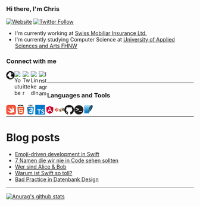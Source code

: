 ### Hi there, I'm Chris

[![Website](https://img.shields.io/website?url=http%3A%2F%2Fwww.christianseiler.ch)](http://www.christianseiler.ch)
[![Twitter Follow](https://img.shields.io/twitter/follow/christerseiler)](https://twitter.com/intent/follow?original_referer=https%3A%2F%2Fgithub.com%2Fchristian-seiler&screen_name=christerseiler)

- I'm currently working at [Swiss Mobiliar Insurance Ltd.](www.mobiliar.ch)
- I'm currently studying Computer Science at [University of Applied Sciences and Arts FHNW](www.fhnw.ch)

### Connect with me

[<img align="left" alt="christianseiler.ch" width="22px" src="https://raw.githubusercontent.com/iconic/open-iconic/master/svg/globe.svg" />][website]
[<img align="left" alt="Youtube" width="22px" src="https://cdn.jsdelivr.net/npm/simple-icons@v3/icons/youtube.svg" />][youtube]
[<img align="left" alt="Twitter" width="22px" src="https://cdn.jsdelivr.net/npm/simple-icons@v3/icons/twitter.svg" />][twitter]
[<img align="left" alt="LinkedIn" width="22px" src="https://cdn.jsdelivr.net/npm/simple-icons@v3/icons/linkedin.svg" />][linkedin]
[<img align="left" alt="Instagram" width="22px" src="https://cdn.jsdelivr.net/npm/simple-icons@v3/icons/instagram.svg" />][instagram]

<br>

---

### Languages and Tools

<img align="left" alt="Swift" width="26px" src="https://raw.githubusercontent.com/github/explore/master/topics/swift/swift.png" />
<img align="left" alt="HTML5" width="26px" src="https://raw.githubusercontent.com/github/explore/master/topics/html/html.png" />
<img align="left" alt="CSS3" width="26px" src="https://raw.githubusercontent.com/github/explore/master/topics/css/css.png" />
<img align="left" alt="TypeScript" width="26px" src="https://raw.githubusercontent.com/github/explore/master/topics/typescript/typescript.png" />
<img align="left" alt="Angular" width="26px" src="https://raw.githubusercontent.com/github/explore/master/topics/angular/angular.png" />
<img align="left" alt="Git" width="26px" src="https://raw.githubusercontent.com/github/explore/master/topics/git/git.png" />
<img align="left" alt="GitHub" width="26px" src="https://raw.githubusercontent.com/github/explore/78df643247d429f6cc873026c0622819ad797942/topics/github/github.png" />
<img align="left" alt="Terminal" width="26px" src="https://raw.githubusercontent.com/github/explore/master/topics/terminal/terminal.png" />
<img align="left" alt="SQLite" width="26px" src="https://raw.githubusercontent.com/github/explore/master/topics/sqlite/sqlite.png" />

<br>

---

# Blog posts
<!-- BLOG-POST-LIST:START -->
- [Emoji-driven development in Swift](http://www.christianseiler.ch/emoji-driven-development-in-swift/)
- [7 Namen die wir nie in Code sehen sollten](http://www.christianseiler.ch/7-namen-die-wir-nie-in-code-sehen-sollten/)
- [Wer sind Alice & Bob](http://www.christianseiler.ch/wer-sind-alice-bob/)
- [Warum ist Swift so toll?](http://www.christianseiler.ch/warum-ist-swift-so-toll/)
- [Bad Practice in Datenbank Design](http://www.christianseiler.ch/bad-practice-in-datenbank-design/)
<!-- BLOG-POST-LIST:END -->

---

[![Anurag's github stats](https://github-readme-stats.vercel.app/api?username=christian-seiler&show_icons=true&hide_border=true)](https://github.com/anuraghazra/github-readme-stats)

[website]: http://www.christianseiler.ch
[twitter]: https://twitter.com/christerseiler
[youtube]: https://www.youtube.com/channel/UCQ8TLB8zAYGHbgUkdpQNyaA
[instagram]: https://www.instagram.com/christerseiler/
[linkedin]: https://linkedin.com/in/christian-seiler